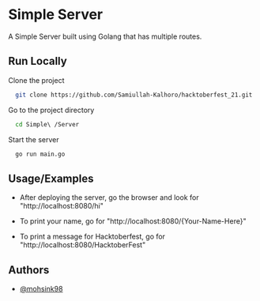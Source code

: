
# Simple Server

A Simple Server built using Golang that has multiple routes.


## Run Locally

Clone the project

```bash
  git clone https://github.com/Samiullah-Kalhoro/hacktoberfest_21.git
```

Go to the project directory

```bash
  cd Simple\ /Server
```

Start the server

```bash
  go run main.go
```

  

## Usage/Examples

- After deploying the server, go the browser and look for "http://localhost:8080/hi"

- To print your name, go for "http://localhost:8080/{Your-Name-Here}"

- To print a message for Hacktoberfest, go for "http://localhost:8080/HacktoberFest"

  
## Authors

- [@mohsink98](https://www.github.com/mohsink98)

  